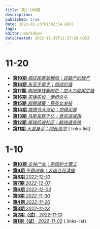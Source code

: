 ```yaml
---
title: 第1-100期
description: 
published: true
date: 2023-01-23T01:42:54.807Z
tags: 
editor: markdown
dateCreated: 2022-11-29T11:37:26.692Z
---
```


# 11-20
- [**第19期** *顺应民意放鞭炮；该破产的破产*](19)
- [**第18期** *东亚手牵手；统战价值*](18)
- [**第17期** *南阳挣钱襄阳花；加大力度奖生娃*](17)
- [**第16期** *实话实说；倒奶杀牛*](16)
- [**第15期** *超额储蓄；蔡英文发钱*](15)
- [**第14期** *禁燃令大讨论；你得买房*](14)
- [**第13期** *马斯克跌千亿；普京送戒指*](13)
- [**第12期** *辉瑞药进社区；鹤岗通高铁*](12)
- [**第11期** *大显身手；同此炎凉*](11)
{.links-list}

# 1-10
- [**第10期** *支柱产业；英国护士罢工*](10)
- [**第9期** *平稳过峰；大造连花清瘟*](9)
- [**第8期** *2022-12-10*](8)
- [**第7期** *2022-12-07*](7)
- [**第6期** *2022-12-03*](6)
- [**第5期** *2022-11-30*](5)
- [**第4期** *2022-11-26*](4)
- [**第3期** *2022-11-23*](3)
- [**第2期（试）** *2022-11-10*](2)
- [**第1期（试）** *2022-11-02*](1)
{.links-list}


